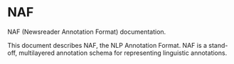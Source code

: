 NAF
===

NAF (Newsreader Annotation Format) documentation.

This document describes NAF, the NLP Annotation Format. NAF is a
stand-off, multilayered annotation schema for representing linguistic
annotations.
